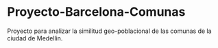 # Proyecto-Barcelona-Comunas
Proyecto para analizar la similitud geo-poblacional de las comunas de la ciudad de Medellin.
